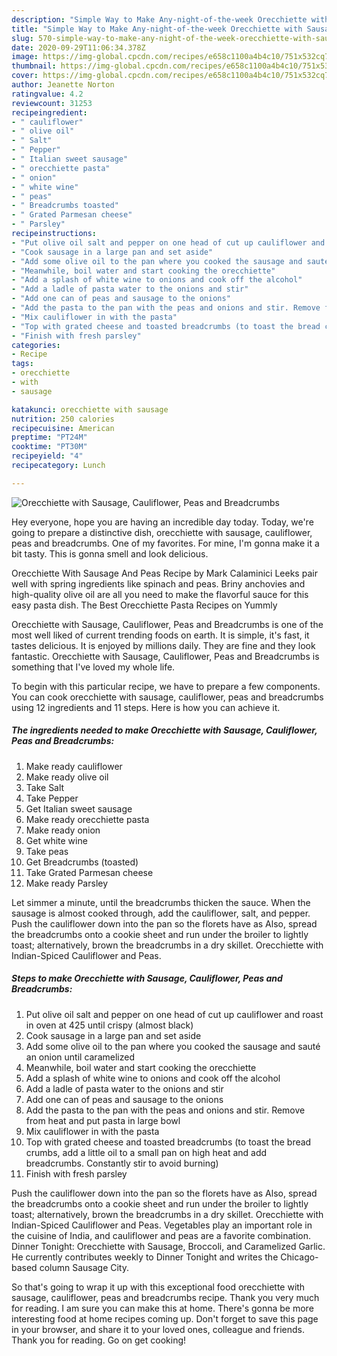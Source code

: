 ```yaml
---
description: "Simple Way to Make Any-night-of-the-week Orecchiette with Sausage, Cauliflower, Peas and Breadcrumbs"
title: "Simple Way to Make Any-night-of-the-week Orecchiette with Sausage, Cauliflower, Peas and Breadcrumbs"
slug: 570-simple-way-to-make-any-night-of-the-week-orecchiette-with-sausage-cauliflower-peas-and-breadcrumbs
date: 2020-09-29T11:06:34.378Z
image: https://img-global.cpcdn.com/recipes/e658c1100a4b4c10/751x532cq70/orecchiette-with-sausage-cauliflower-peas-and-breadcrumbs-recipe-main-photo.jpg
thumbnail: https://img-global.cpcdn.com/recipes/e658c1100a4b4c10/751x532cq70/orecchiette-with-sausage-cauliflower-peas-and-breadcrumbs-recipe-main-photo.jpg
cover: https://img-global.cpcdn.com/recipes/e658c1100a4b4c10/751x532cq70/orecchiette-with-sausage-cauliflower-peas-and-breadcrumbs-recipe-main-photo.jpg
author: Jeanette Norton
ratingvalue: 4.2
reviewcount: 31253
recipeingredient:
- " cauliflower"
- " olive oil"
- " Salt"
- " Pepper"
- " Italian sweet sausage"
- " orecchiette pasta"
- " onion"
- " white wine"
- " peas"
- " Breadcrumbs toasted"
- " Grated Parmesan cheese"
- " Parsley"
recipeinstructions:
- "Put olive oil salt and pepper on one head of cut up cauliflower and roast in oven at 425 until crispy (almost black)"
- "Cook sausage in a large pan and set aside"
- "Add some olive oil to the pan where you cooked the sausage and sauté an onion until caramelized"
- "Meanwhile, boil water and start cooking the orecchiette"
- "Add a splash of white wine to onions and cook off the alcohol"
- "Add a ladle of pasta water to the onions and stir"
- "Add one can of peas and sausage to the onions"
- "Add the pasta to the pan with the peas and onions and stir. Remove from heat and put pasta in large bowl"
- "Mix cauliflower in with the pasta"
- "Top with grated cheese and toasted breadcrumbs (to toast the bread crumbs, add a little oil to a small pan on high heat and add breadcrumbs. Constantly stir to avoid burning)"
- "Finish with fresh parsley"
categories:
- Recipe
tags:
- orecchiette
- with
- sausage

katakunci: orecchiette with sausage 
nutrition: 250 calories
recipecuisine: American
preptime: "PT24M"
cooktime: "PT30M"
recipeyield: "4"
recipecategory: Lunch

---
```



![Orecchiette with Sausage, Cauliflower, Peas and Breadcrumbs](https://img-global.cpcdn.com/recipes/e658c1100a4b4c10/751x532cq70/orecchiette-with-sausage-cauliflower-peas-and-breadcrumbs-recipe-main-photo.jpg)

Hey everyone, hope you are having an incredible day today. Today, we're going to prepare a distinctive dish, orecchiette with sausage, cauliflower, peas and breadcrumbs. One of my favorites. For mine, I'm gonna make it a bit tasty. This is gonna smell and look delicious.

Orecchiette With Sausage And Peas Recipe by Mark Calaminici Leeks pair well with spring ingredients like spinach and peas. Briny anchovies and high-quality olive oil are all you need to make the flavorful sauce for this easy pasta dish. The Best Orecchiette Pasta Recipes on Yummly

Orecchiette with Sausage, Cauliflower, Peas and Breadcrumbs is one of the most well liked of current trending foods on earth. It is simple, it's fast, it tastes delicious. It is enjoyed by millions daily. They are fine and they look fantastic. Orecchiette with Sausage, Cauliflower, Peas and Breadcrumbs is something that I've loved my whole life.


To begin with this particular recipe, we have to prepare a few components. You can cook orecchiette with sausage, cauliflower, peas and breadcrumbs using 12 ingredients and 11 steps. Here is how you can achieve it.

<!--inarticleads1-->

##### The ingredients needed to make Orecchiette with Sausage, Cauliflower, Peas and Breadcrumbs:

1. Make ready  cauliflower
1. Make ready  olive oil
1. Take  Salt
1. Take  Pepper
1. Get  Italian sweet sausage
1. Make ready  orecchiette pasta
1. Make ready  onion
1. Get  white wine
1. Take  peas
1. Get  Breadcrumbs (toasted)
1. Take  Grated Parmesan cheese
1. Make ready  Parsley


Let simmer a minute, until the breadcrumbs thicken the sauce. When the sausage is almost cooked through, add the cauliflower, salt, and pepper. Push the cauliflower down into the pan so the florets have as Also, spread the breadcrumbs onto a cookie sheet and run under the broiler to lightly toast; alternatively, brown the breadcrumbs in a dry skillet. Orecchiette with Indian-Spiced Cauliflower and Peas. 

<!--inarticleads2-->

##### Steps to make Orecchiette with Sausage, Cauliflower, Peas and Breadcrumbs:

1. Put olive oil salt and pepper on one head of cut up cauliflower and roast in oven at 425 until crispy (almost black)
1. Cook sausage in a large pan and set aside
1. Add some olive oil to the pan where you cooked the sausage and sauté an onion until caramelized
1. Meanwhile, boil water and start cooking the orecchiette
1. Add a splash of white wine to onions and cook off the alcohol
1. Add a ladle of pasta water to the onions and stir
1. Add one can of peas and sausage to the onions
1. Add the pasta to the pan with the peas and onions and stir. Remove from heat and put pasta in large bowl
1. Mix cauliflower in with the pasta
1. Top with grated cheese and toasted breadcrumbs (to toast the bread crumbs, add a little oil to a small pan on high heat and add breadcrumbs. Constantly stir to avoid burning)
1. Finish with fresh parsley


Push the cauliflower down into the pan so the florets have as Also, spread the breadcrumbs onto a cookie sheet and run under the broiler to lightly toast; alternatively, brown the breadcrumbs in a dry skillet. Orecchiette with Indian-Spiced Cauliflower and Peas. Vegetables play an important role in the cuisine of India, and cauliflower and peas are a favorite combination. Dinner Tonight: Orecchiette with Sausage, Broccoli, and Caramelized Garlic. He currently contributes weekly to Dinner Tonight and writes the Chicago-based column Sausage City. 

So that's going to wrap it up with this exceptional food orecchiette with sausage, cauliflower, peas and breadcrumbs recipe. Thank you very much for reading. I am sure you can make this at home. There's gonna be more interesting food at home recipes coming up. Don't forget to save this page in your browser, and share it to your loved ones, colleague and friends. Thank you for reading. Go on get cooking!

